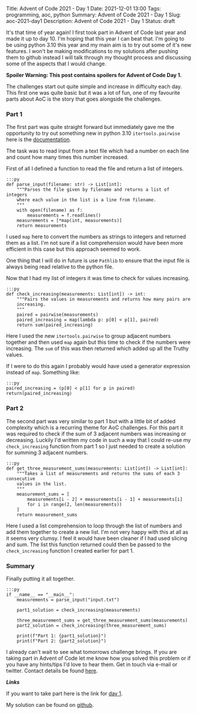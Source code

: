 Title: Advent of Code 2021 - Day 1
Date: 2021-12-01 13:00
Tags: programming, aoc, python
Summary: Advent of Code 2021 - Day 1
Slug: aoc-2021-day1
Description: Advent of Code 2021 - Day 1
Status: draft

It's that time of year again! 
I first took part in Advent of Code last year and made it up to day 10. I'm hoping that this year I can beat that.
I'm going to be using python 3.10 this year and my main aim is to try out some of it's new features. I won't be making modifications to my solutions after pushing them to github instead I will talk through my thought process and discussing some of the aspects that I would change. 

**Spoiler Warning: This post contains spoilers for Advent of Code Day 1.**

The challenges start out quite simple and increase in difficulty each day. This first one was quite basic but it was a lot of fun, one of my favourite parts about AoC is the story that goes alongside the challenges.

### Part 1

The first part was quite straight forward but immediately gave me the opportunity to try out something new in python 3.10 `itertools.pairwise` here is the [documentation](https://docs.python.org/3/library/itertools.html#itertools.pairwise).

The task was to read input from a text file which had a number on each line and count how many times this number increased.

First of all I defined a function to read the file and return a list of integers.

    :::py
    def parse_input(filename: str) -> List[int]:
        """Parses the file given by filename and returns a list of integers
        where each value in the list is a line from filename.
        """
        with open(filename) as f:
            measurements = f.readlines()
        measurements = [*map(int, measurements)]
        return measurements

I used `map` here to convert the numbers as strings to integers and returned them as a list. I'm not sure if a list comprehension would have been more efficient in this case but this approach seemed to work.

One thing that I will do in future is use `Pathlib` to ensure that the input file is always being read relative to the python file.

Now that I had my list of integers it was time to check for values increasing.

    :::py
    def check_increasing(measurements: List[int]) -> int:
        """Pairs the values in measurements and returns how many pairs are
        increasing.
        """
        paired = pairwise(measurements)
        paired_increasing = map(lambda p: p[0] < p[1], paired)
        return sum(paired_increasing)

Here I used the new `itertools.pairwise` to group adjacent numbers together and then used `map` again but this time to check if the numbers were increasing. The `sum` of this was then returned which added up all the Truthy values.

If I were to do this again I probably would have used a generator expression instead of `map`. Something like:

    :::py
    paired_increasing = (p[0] < p[1] for p in paired)
    return(paired_increasing)

### Part 2

The second part was very similar to part 1 but with a little bit of added complexity which is a recurring theme for AoC challenges. For this part it was required to check if the sum of 3 adjacent numbers was increasing or decreasing. 
Luckily I'd written my code in such a way that I could re-use my `check_increasing` function from part 1 so I just needed to create a solution for summing 3 adjacent numbers.

    :::py
    def get_three_measurement_sums(measurements: List[int]) -> List[int]:
        """Takes a list of measurements and returns the sums of each 3 consecutive
        values in the list.
        """
        measurement_sums = [
            measurements[i - 2] + measurements[i - 1] + measurements[i]
            for i in range(2, len(measurements))
        ]
        return measurement_sums

Here I used a list comprehension to loop through the list of numbers and add them together to create a new list. I'm not very happy with this at all as it seems very clumsy. I feel it would have been cleaner if I had used slicing and sum. The list this function returned could then be passed to the `check_increasing` function I created earlier for part 1.

### Summary 

Finally putting it all together.

    :::py
    if __name__ == "__main__":
        measurements = parse_input("input.txt")

        part1_solution = check_increasing(measurements)

        three_measurement_sums = get_three_measurement_sums(measurements)
        part2_solution = check_increasing(three_measurement_sums)

        print(f"Part 1: {part1_solution}")
        print(f"Part 2: {part2_solution}")

I already can't wait to see what tomorrows challenge brings. If you are taking part in Advent of Code let me know how you solved this problem or if you have any hints/tips I'd love to hear them. Get in touch via e-mail or twitter. Contact details be found [here]({filename}/pages/about.md).

***Links***

If you want to take part here is the link for [day 1](https://adventofcode.com/2021/day/1).

My solution can be found on [github](https://github.com/rosswf/AdventOfCode2021/blob/main/day1/solution.py).
